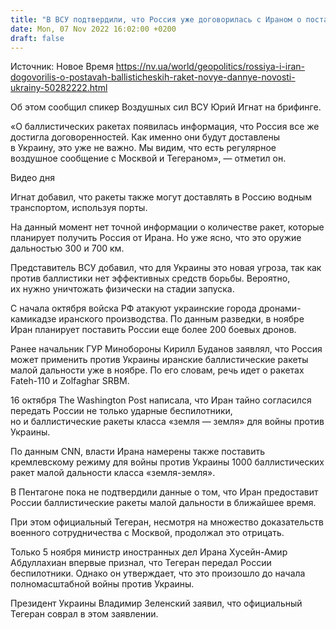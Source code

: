 ```yaml
---
title: "В ВСУ подтвердили, что Россия уже договорилась с Ираном о поставках баллистических ракет"
date: Mon, 07 Nov 2022 16:02:00 +0200
draft: false
---
```

Источник: Новое Время https://nv.ua/world/geopolitics/rossiya-i-iran-dogovorilis-o-postavah-ballisticheskih-raket-novye-dannye-novosti-ukrainy-50282222.html


 Об этом сообщил спикер Воздушных сил ВСУ Юрий Игнат на брифинге.

«О баллистических ракетах появилась информация, что Россия все же достигла договоренностей. Как именно они будут доставлены в Украину, это уже не важно. Мы видим, что есть регулярное воздушное сообщение с Москвой и Тегераном», — отметил он.

 Видео дня   

Игнат добавил, что ракеты также могут доставлять в Россию водным транспортом, используя порты.

На данный момент нет точной информации о количестве ракет, которые планирует получить Россия от Ирана. Но уже ясно, что это оружие дальностью 300 и 700 км.

Представитель ВСУ добавил, что для Украины это новая угроза, так как против баллистики нет эффективных средств борьбы. Вероятно, их нужно уничтожать физически на стадии запуска.

С начала октября войска РФ атакуют украинские города дронами-камикадзе иранского производства. По данным разведки, в ноябре Иран планирует поставить России еще более 200 боевых дронов.

Ранее начальник ГУР Минобороны Кирилл Буданов заявлял, что Россия может применить против Украины иранские баллистические ракеты малой дальности уже в ноябре. По его словам, речь идет о ракетах Fateh-110 и Zolfaghar SRBM.

16 октября The Washington Post написала, что Иран тайно согласился передать России не только ударные беспилотники, но и баллистические ракеты класса «земля — земля» для войны против Украины.

По данным CNN, власти Ирана намерены также поставить кремлевскому режиму для войны против Украины 1000 баллистических ракет малой дальности класса «земля-земля».

В Пентагоне пока не подтвердили данные о том, что Иран предоставит России баллистические ракеты малой дальности в ближайшее время.

При этом официальный Тегеран, несмотря на множество доказательств военного сотрудничества с Москвой, продолжал это отрицать.

Только 5 ноября министр иностранных дел Ирана Хусейн-Амир Абдуллахиан впервые признал, что Тегеран передал России беспилотники. Однако он утверждает, что это произошло до начала полномасштабной войны против Украины.

Президент Украины Владимир Зеленский заявил, что официальный Тегеран соврал в этом заявлении.
